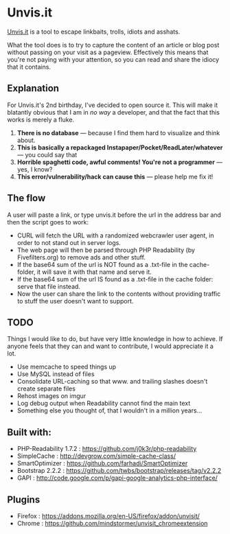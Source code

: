 # Unvis.it

[Unvis.it](http://unvis.it) is a tool to escape linkbaits, trolls, idiots and asshats.

What the tool does is to try to capture the content of an article or blog post without passing on your visit as a pageview. Effectively this means that you're not paying with your attention, so you can read and share the idiocy that it contains.

## Explanation

For Unvis.it's 2nd birthday, I've decided to open source it. This will make it blatantly obvious that I am in *no way* a developer, and that the fact that this works is merely a fluke. 

1. **There is no database** — because I find them hard to visualize and think about.
2. **This is basically a repackaged Instapaper/Pocket/ReadLater/whatever** — you could say that
3. **Horrible spaghetti code, awful comments! You're not a programmer** — yes, I know?
4. **This error/vulnerability/hack can cause this** — please help me fix it!


## The flow

A user will paste a link, or type unvis.it before the url in the address bar and then the script goes to work:

- CURL will fetch the URL with a randomized webcrawler user agent, in order to not stand out in server logs.
- The web page will then be parsed through PHP Readability (by Fivefilters.org) to remove ads and other stuff.
- If the base64 sum of the url is NOT found as a .txt-file in the cache-folder, it will save it with that name and serve it.
- If the base64 sum of the url IS found as a .txt-file in the cache folder: serve that file instead.
- Now the user can share the link to the contents without providing traffic to stuff the user doesn't want to support.

## TODO
Things I would like to do, but have very little knowledge in how to achieve. If anyone feels that they can and want to contribute, I would appreciate it a lot.

* Use memcache to speed things up
* Use MySQL instead of files
* Consolidate URL-caching so that www. and trailing slashes doesn't create separate files
* Rehost images on imgur
* Log debug output when Readability cannot find the main text
* Something else you thought of, that I wouldn't in a million years...

## Built with:
- PHP-Readability 1.7.2	: https://github.com/j0k3r/php-readability
- SimpleCache		: http://devgrow.com/simple-cache-class/
- SmartOptimizer	: https://github.com/farhadi/SmartOptimizer
- Bootstrap 2.2.2	: https://github.com/twbs/bootstrap/releases/tag/v2.2.2
- GAPI				: http://code.google.com/p/gapi-google-analytics-php-interface/

## Plugins 
- Firefox : https://addons.mozilla.org/en-US/firefox/addon/unvisit/
- Chrome  : https://github.com/mindstormer/unvisit_chromeextension 
